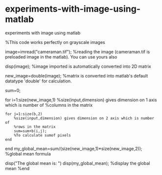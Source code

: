 # experiments-with-image-using-matlab
experiments with image using matlab

%This code works perfectly on grayscale images

image=imread("cameraman.tif");
%reading the image (cameraman.tif is preloaded image in the matlab). You can use yours also 

disp(image);
%image imported is automatically converted into 2D matrix

new_image=double(image);
%matrix is converted into matlab's default datatype 'double' for calculation. 

sum=0;

for i=1:size(new_image,1)
    %size(input,dimension) gives dimension on 1 axis which is number of
    %columns in the matrix
    
    for j=1:size(b,2)
        %size(input,dimension) gives dimension on 2 axis which is number of
        %rows in the matrix
        sum=sum+b(i,j);
        %To calculate sumof pixels
    end
end
my_global_mean=sum/(size(new_image,1)*size(new_image,2));
%global mean formula

disp("The global mean is: ")
disp(my_global_mean);
%display the global mean
%end
